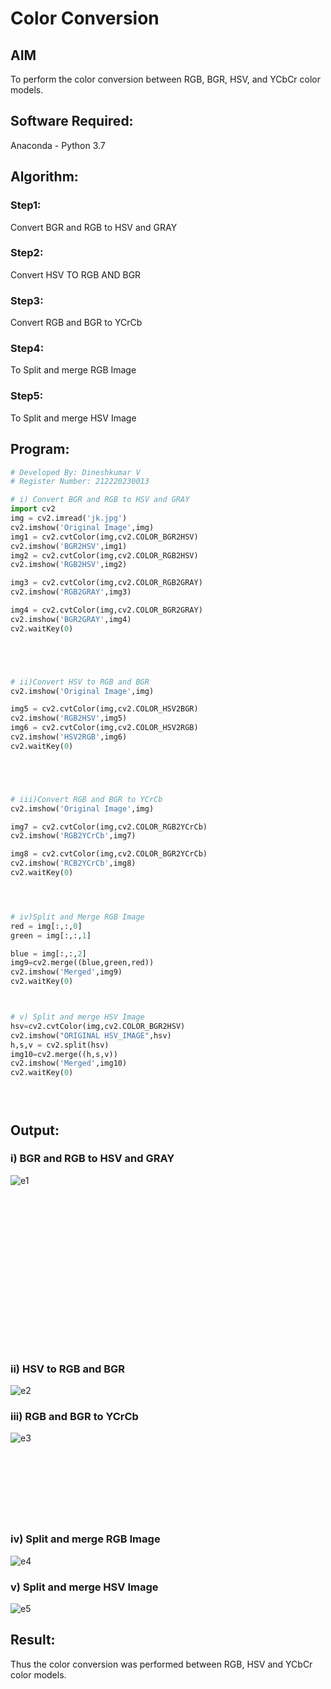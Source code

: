 # Color Conversion
## AIM
To perform the color conversion between RGB, BGR, HSV, and YCbCr color models.

## Software Required:
Anaconda - Python 3.7
## Algorithm:
### Step1:
 Convert BGR and RGB to HSV and GRAY

### Step2:
Convert HSV TO RGB AND BGR

### Step3:
Convert RGB and BGR to YCrCb

### Step4:
To Split and merge RGB Image

### Step5:
To Split and merge HSV Image

## Program:
```python
# Developed By: Dineshkumar V
# Register Number: 212220230013

# i) Convert BGR and RGB to HSV and GRAY
import cv2
img = cv2.imread('jk.jpg')
cv2.imshow('Original Image',img)
img1 = cv2.cvtColor(img,cv2.COLOR_BGR2HSV)
cv2.imshow('BGR2HSV',img1)
img2 = cv2.cvtColor(img,cv2.COLOR_RGB2HSV)
cv2.imshow('RGB2HSV',img2)

img3 = cv2.cvtColor(img,cv2.COLOR_RGB2GRAY)
cv2.imshow('RGB2GRAY',img3)

img4 = cv2.cvtColor(img,cv2.COLOR_BGR2GRAY)
cv2.imshow('BGR2GRAY',img4)
cv2.waitKey(0)





# ii)Convert HSV to RGB and BGR
cv2.imshow('Original Image',img)

img5 = cv2.cvtColor(img,cv2.COLOR_HSV2BGR)
cv2.imshow('RGB2HSV',img5)
img6 = cv2.cvtColor(img,cv2.COLOR_HSV2RGB)
cv2.imshow('HSV2RGB',img6)
cv2.waitKey(0)





# iii)Convert RGB and BGR to YCrCb
cv2.imshow('Original Image',img)

img7 = cv2.cvtColor(img,cv2.COLOR_RGB2YCrCb)
cv2.imshow('RGB2YCrCb',img7)

img8 = cv2.cvtColor(img,cv2.COLOR_BGR2YCrCb)
cv2.imshow('RCB2YCrCb',img8)
cv2.waitKey(0)




# iv)Split and Merge RGB Image
red = img[:,:,0]
green = img[:,:,1]

blue = img[:,:,2]
img9=cv2.merge((blue,green,red))
cv2.imshow('Merged',img9)
cv2.waitKey(0)



# v) Split and merge HSV Image
hsv=cv2.cvtColor(img,cv2.COLOR_BGR2HSV)
cv2.imshow("ORIGINAL HSV_IMAGE",hsv)
h,s,v = cv2.split(hsv)
img10=cv2.merge((h,s,v))
cv2.imshow('Merged',img10)
cv2.waitKey(0)





```
## Output:
### i) BGR and RGB to HSV and GRAY

![e1](https://user-images.githubusercontent.com/75235789/162785803-3e644961-bed8-41c1-87da-775a5269b94a.jpg)

### <br/><br/><br/><br/><br/><br/><br/><br/><br/><br/><br/><br/><br/>ii) HSV to RGB and BGR

![e2](https://user-images.githubusercontent.com/75235789/162786267-2f866d43-97d6-4ede-af4a-7630d896ca3c.jpg)

### iii) RGB and BGR to YCrCb
![e3](https://user-images.githubusercontent.com/75235789/162785899-31ba113f-b84e-4827-941b-9d6ce449341f.jpg)


### <br/><br/><br/><br/><br/><br/>iv) Split and merge RGB Image


![e4](https://user-images.githubusercontent.com/75235789/162785920-0adeb6be-37fb-4fa2-894d-8d37bcf57cca.jpg)

### v) Split and merge HSV Image
![e5](https://user-images.githubusercontent.com/75235789/162785930-8afcbaa8-b40d-476e-a245-a49ed439e685.jpg)




## Result:
Thus the color conversion was performed between RGB, HSV and YCbCr color models.
